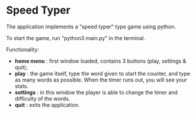 # Speed Typer

The application implements a "speed typer" type game using python.

To start the game, run "python3 main.py" in the terminal.

Functionality:
- **home menu** : first window loaded, contains 3 buttons (play, settings & quit);
- **play** : the game itself, type the word given to start the counter, and type as many words as possible. 
When the timer runs out, you will see your stats.
- **settings** : in this window the player is able to change the timer and difficulty of the words.
- **quit** : exits the application.